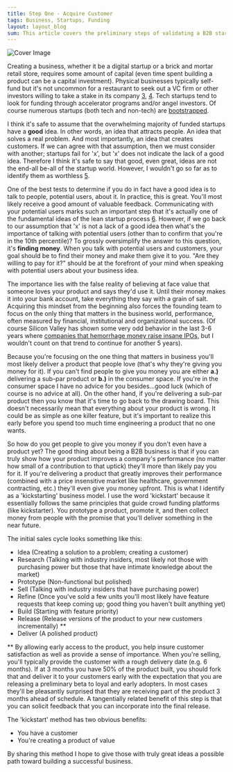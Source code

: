 ```yaml
---
title: Step One - Acquire Customer
tags: Business, Startups, Funding
layout: layout_blog
sum: This article covers the preliminary steps of validating a B2B startup.
---
```

![Cover Image](/assets/img/blog_imgs/kickstart_cover_img.png)

Creating a business, whether it be a digital startup or a brick and mortar retail store, requires some amount of capital (even time spent building a product can be a capital investment). Physical businesses typically self-fund but it's not uncommon for a restaurant to seek out a VC firm or other investors willing to take a stake in its company [3], [4]. Tech startups tend to look for funding through accelerator programs and/or angel investors. Of course numerous startups (both tech and non-tech) are [bootstrapped](http://37signals.com/bootstrapped).

I think it's safe to assume that the overwhelming majority of funded startups have a **good** idea. In other words, an idea that attracts people. An idea that solves a real problem. <span class="hl">And most importantly, an idea that creates customers</span>. If we can agree with that assumption, then we must consider with another; startups fail for 'x', but 'x' does not indicate the lack of a good idea. Therefore I think it's safe to say that good, even great, ideas are not the end-all be-all of the startup world. However, I wouldn't go so far as to identify them as worthless [5].

One of the best tests to determine if you do in fact have a good idea is to talk to people, potential users, about it. In practice, this is great. You'll most likely receive a good amount of valuable feedback. Communicating with your potential users marks such an important step that it's actually one of the fundamental ideas of the lean startup process [6]. However, if we go back to our assumption that 'x' is not a lack of a good idea then what's the importance of talking with potential users (other than to confirm that you're in the 10th percentile)? To grossly oversimplify the answer to this question, it's **finding money**. When you talk with potential users and customers, your goal should be to find their money and make them give it to you. "Are they willing to pay for it?" should be at the forefront of your mind when speaking with potential users about your business idea.

The importance lies with the false reality of believing at face value that someone loves your product and says they'd use it. Until their money makes it into your bank account, take everything they say with a grain of salt. Acquiring this mindset from the beginning also forces the founding team to focus on the only thing that matters in the business world, performance, often measured by financial, institutional and organizational success. (Of course Silicon Valley has shown some very odd behavior in the last 3-6 years where [companies that hemorrhage money raise insane IPOs,](https://www.google.com/webhp?sourceid=chrome-instant&ion=1&espv=2&ie=UTF-8#q=TWTR) but I wouldn't count on that trend to continue for another 5 years).

Because you're focusing on the one thing that matters in business you'll most likely deliver a product that people love (that's why they're giving you money for it). If you can't find people to give you money you are either **a.)** delivering a sub-par product or **b.)** in the consumer space. If you're in the consumer space I have no advice for you besides...good luck (which of course is no advice at all). On the other hand, if you're delivering a sub-par product then you know that it's time to go back to the drawing board. This doesn't necessarily mean that everything about your product is wrong. It could be as simple as one killer feature, but it's important to realize this early before you spend too much time engineering a product that no one wants.

So how do you get people to give you money if you don't even have a product yet? The good thing about being a B2B business is that if you can truly show how your product improves a company's performance (no matter how small of a contribution to that uptick) they'll more than likely pay you for it. If you're delivering a product that greatly improves their performance (combined with a price insensitive market like healthcare, government contracting, etc.) they'll even give you money upfront. This is what I identify as a 'kickstarting' business model. I use the word 'kickstart' because it essentially follows the same principles that guide crowd funding platforms (like kickstarter). <span class="hl">You prototype a product, promote it, and then collect money from people with the promise that you'll deliver something in the near future.</span>

The initial sales cycle looks something like this:

- Idea (Creating a solution to a problem; creating a customer)
- Research (Talking with industry insiders, most likely not those with purchasing power but those that have intimate knowledge about the market)
- Prototype (Non-functional but polished)
- Sell (Talking with industry insiders that have purchasing power)
- Refine (Once you've sold a few units you'll most likely have feature requests that keep coming up; good thing you haven't built anything yet)
- Build (Starting with feature priority)
- Release (Release versions of the product to your new customers incrementally) **
- Deliver (A polished product)

** By allowing early access to the product, you help insure customer satisfaction as well as provide a sense of importance. When you're selling, you'll typically provide the customer with a rough delivery date (e.g. 6 months). If at 3 months you have 50% of the product built, you should fork that and deliver it to your customers early with the expectation that you are releasing a preliminary beta to loyal and early adopters. In most cases they'll be pleasantly surprised that they are receiving part of the product 3 months ahead of schedule. <span class="hl">A tangentially related benefit of this step is that you can solicit feedback that you can incorporate into the final release</span>.

The 'kickstart' method has two obvious benefits:

- You have a customer
- You're creating a product of value

By sharing this method I hope to give those with truly great ideas a possible path toward building a successful business.

[1]: http://en.wikipedia.org/wiki/Apple_Inc.
[2]: http://en.wikipedia.org/wiki/RightNow_Technologies
[3]: http://www.equityeats.com/#about-1
[4]: http://www.foodstart.com/
[5]: http://www.forbes.com/sites/joshsteimle/2013/09/01/why-great-ideas-are-worthless/
[6]: http://theleanstartup.com/